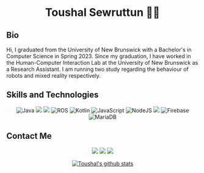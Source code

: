 <h1 align="center">
	Toushal Sewruttun 👋😎
</h1>

## Bio
Hi, I graduated from the University of New Brunswick with a Bachelor's in Computer Science in Spring 2023. Since my graduation, I have worked in the Human-Computer Interaction Lab at the University of New Brunswick as a Research Assistant. I am running two study regarding the behaviour of robots and mixed reality respectively.


## Skills and Technologies
<div align="center">
	
![Java](https://img.shields.io/badge/java-%23ED8B00.svg?style=for-the-badge&logo=openjdk&logoColor=white)
[![](https://img.shields.io/badge/-python3-yellow?style=for-the-badge&logo=python&logoColor=3776AB)](https://www.python.org/)
[![](https://img.shields.io/badge/-c++-blue?logoColor=blue&style=for-the-badge&logo=c%2B%2B&logoColor=000000)](https://www.cplusplus.com/)
![ROS](https://img.shields.io/badge/ros-%230A0FF9.svg?style=for-the-badge&logo=ros&logoColor=white)
![Kotlin](https://img.shields.io/badge/kotlin-%237F52FF.svg?style=for-the-badge&logo=kotlin&logoColor=white)
![JavaScript](https://img.shields.io/badge/javascript-%23323330.svg?style=for-the-badge&logo=javascript&logoColor=%23F7DF1E)
![NodeJS](https://img.shields.io/badge/node.js-6DA55F?style=for-the-badge&logo=node.js&logoColor=white)
[![](https://img.shields.io/badge/-Unity-black?style=for-the-badge&logo=unity)](https://unity.com/)
![Firebase](https://img.shields.io/badge/Firebase-039BE5?style=for-the-badge&logo=Firebase&logoColor=white)
![MariaDB](https://img.shields.io/badge/MariaDB-003545?style=for-the-badge&logo=mariadb&logoColor=white)

</div>

## Contact Me
<div align="center">

[![](https://img.shields.io/badge/-toushal6@gmail.com-white?style=for-the-badge&logo=gmail)](toushal6@gmail.com)
[![](https://img.shields.io/badge/-linkedin-blue?style=for-the-badge&logo=linkedin)](https://www.linkedin.com/in/toushal-sewruttun-513348257/)
[![](https://img.shields.io/badge/twitter-%231DA1F2.svg?style=for-the-badge&logo=Twitter&logoColor=white)](https://twitter.com/ToushalS)


[![Toushal's github stats](https://github-readme-stats.vercel.app/api?username=tsewrutt&show_icons=true&theme=chartreuse-dark)](https://github.com/tsewrutt/github-readme-stats)

</div>
<!--
**tsewrutt/tsewrutt** is a ✨ _special_ ✨ repository because its `README.md` (this file) appears on your GitHub profile.

Here are some ideas to get you started:

- 🔭 I’m currently working on ...
- 🌱 I’m currently learning ...
- 👯 I’m looking to collaborate on ...
- 🤔 I’m looking for help with ...
- 💬 Ask me about ...
- 📫 How to reach me: ...
- 😄 Pronouns: ...
- ⚡ Fun fact: ...
-->
